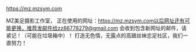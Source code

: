 
https://mz.mzsym.com


MZ美足摄影工作室， 正在使用的网址：https://mz.mzsym.com以后网址还有可能更换，推荐发邮件给zz86778279@gmail.com 会收到包含新网址的邮件，请紧记！（可能在垃圾箱中）！ 打造无色情，无露点的高跟丝袜恋足社区，我们一直努力！ 
